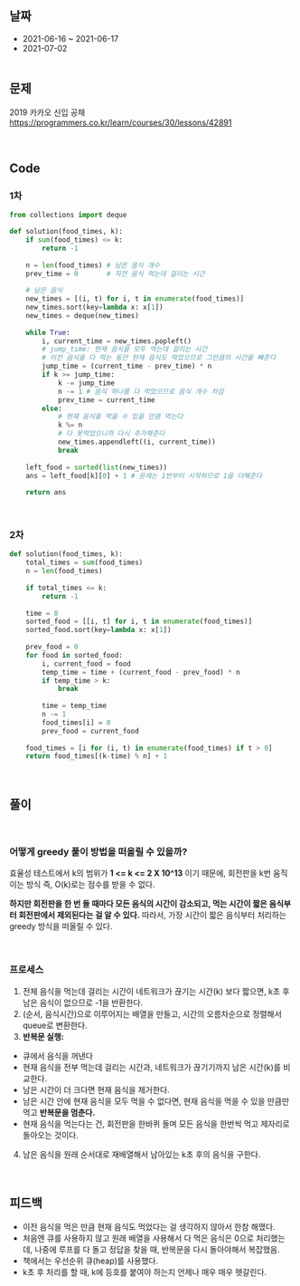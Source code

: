 ## 날짜
- 2021-06-16 ~ 2021-06-17
- 2021-07-02
<br><br>

## 문제

2019 카카오 신입 공채
https://programmers.co.kr/learn/courses/30/lessons/42891
  
<br>


## Code

### 1차

```python
from collections import deque

def solution(food_times, k):
    if sum(food_times) <= k:
        return -1
    
    n = len(food_times) # 남은 음식 개수
    prev_time = 0       # 직전 음식 먹는데 걸리는 시간
    
    # 남은 음식
    new_times = [(i, t) for i, t in enumerate(food_times)]
    new_times.sort(key=lambda x: x[1])
    new_times = deque(new_times)
    
    while True:
        i, current_time = new_times.popleft()
        # jump_time: 현재 음식을 모두 먹는데 걸리는 시간
        # 이전 음식을 다 먹는 동안 현재 음식도 먹었으므로 그만큼의 시간을 빼준다
        jump_time = (current_time - prev_time) * n
        if k >= jump_time:
            k -= jump_time
            n -= 1 # 음식 하나를 다 먹었으므로 음식 개수 차감
            prev_time = current_time
        else:
            # 현재 음식을 먹을 수 있을 만큼 먹는다
            k %= n
            # 다 못먹었으니까 다시 추가해준다
            new_times.appendleft((i, current_time)) 
            break
            
    left_food = sorted(list(new_times))
    ans = left_food[k][0] + 1 # 문제는 1번부터 시작하므로 1을 더해준다
    
    return ans
```

<br>

### 2차

```python
def solution(food_times, k):
    total_times = sum(food_times)
    n = len(food_times)
    
    if total_times <= k:
        return -1
    
    time = 0
    sorted_food = [[i, t] for i, t in enumerate(food_times)]
    sorted_food.sort(key=lambda x: x[1])
    
    prev_food = 0
    for food in sorted_food:
        i, current_food = food
        temp_time = time + (current_food - prev_food) * n
        if temp_time > k:
            break
        
        time = temp_time
        n -= 1
        food_times[i] = 0
        prev_food = current_food
        
    food_times = [i for (i, t) in enumerate(food_times) if t > 0]
    return food_times[(k-time) % n] + 1
```

<br>

## 풀이
<br>

### 어떻게 greedy 풀이 방법을 떠올릴 수 있을까?

효율성 테스트에서 k의 범위가 **1 <= k <= 2 X 10^13** 이기 때문에, 회전판을 k번 움직이는 방식 즉, O(k)로는 점수를 받을 수 없다. 

**하지만 회전판을 한 번 돌 때마다 모든 음식의 시간이 감소되고, 먹는 시간이 짧은 음식부터 회전판에서 제외된다는 걸 알 수 있다.** 따라서, 가장 시간이 짧은 음식부터 처리하는 greedy 방식을 떠올릴 수 있다.

<br>

### 프로세스
1. 전체 음식을 먹는데 걸리는 시간이 네트워크가 끊기는 시간(k) 보다 짧으면, k초 후 남은 음식이 없으므로 -1을 반환한다.
2. (순서, 음식시간)으로 이루어지는 배열을 만들고, 시간의 오름차순으로 정렬해서 queue로 변환한다.
3. **반복문 실행:** 
- 큐에서 음식을 꺼낸다
 - 현재 음식을 전부 먹는데 걸리는 시간과, 네트워크가 끊기기까지 남은 시간(k)를 비교한다.
 - 남은 시간이 더 크다면 현재 음식을 제거한다. 
 - 남은 시간 안에 현재 음식을 모두 먹을 수 없다면, 현재 음식을 먹을 수 있을 만큼만 먹고 **반복문을 멈춘다.**
 - 현재 음식을 먹는다는 건, 회전판을 한바퀴 돌며 모든 음식을 한번씩 먹고 제자리로 돌아오는 것이다. 
4. 남은 음식을 원래 순서대로 재배열해서 남아있는 k초 후의 음식을 구한다.


<br>

## 피드백
- 이전 음식을 먹은 만큼 현재 음식도 먹었다는 걸 생각하지 않아서 한참 해맸다.
- 처음엔 큐를 사용하지 않고 원래 배열을 사용해서 다 먹은 음식은 0으로 처리했는데, 나중에 루프를 다 돌고 정답을 찾을 때, 반복문을 다시 돌아야해서 복잡했음.
- 책에서는 우선순위 큐(heap)를 사용했다.
- k초 후 처리를 할 때, k에 등호를 붙여야 하는지 언제나 매우 매우 헷갈린다.